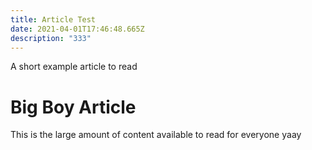 ```yaml
---
title: Article Test
date: 2021-04-01T17:46:48.665Z
description: "333"
---
```


A short example article to read

<!--more-->

# Big Boy Article
This is the large amount of content available to read for everyone yaay

